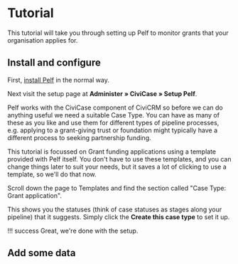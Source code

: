 # Tutorial

This tutorial will take you through setting up Pelf to monitor grants that
your organisation applies for.

## Install and configure

First, [install Pelf](/howto/install.md) in the normal way.

Next visit the setup page at **Administer » CiviCase » Setup Pelf**.

Pelf works with the CiviCase component of CiviCRM so before we can do anything
useful we need a suitable Case Type. You can have as many of these as you like
and use them for different types of pipeline processes, e.g. applying to
a grant-giving trust or foundation might typically have a different process to
seeking partnership funding.

This tutorial is focussed on Grant funding applications using a template
provided with Pelf itself. You don't have to use these templates, and you can
change things later to suit your needs, but it saves a lot of clicking to use
a template, so we'll do that now.

Scroll down the page to Templates and find the section called "Case Type: Grant
application".

This shows you the statuses (think of case statuses as stages along your
pipeline) that it suggests. Simply click the **Create this case type** to set
it up.

!!! success
    Great, we're done with the setup.

## Add some data



